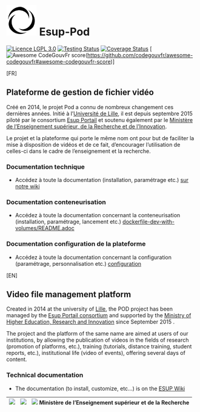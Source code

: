 # <img src="./pod/main/static/img/pod_favicon.svg" width="80" alt="" role="presentation"> Esup-Pod

[![Licence LGPL 3.0](https://img.shields.io/github/license/EsupPortail/Esup-Pod)](https://github.com/EsupPortail/Esup-Pod/blob/master/LICENSE) [![Testing Status](https://github.com/EsupPortail/Esup-Pod/actions/workflows/pod_main.yml/badge.svg)](https://github.com/EsupPortail/Esup-Pod/actions) [![Coverage Status](https://coveralls.io/repos/github/EsupPortail/Esup-Pod/badge.svg?branch=master)](https://coveralls.io/github/EsupPortail/Esup-Pod?branch=master) [![Awesome CodeGouvFr score](https://img.shields.io/badge/awesome-codegouvfr_8/10-blue)(https://github.com/codegouvfr/awesome-codegouvfr#awesome-codegouvfr-score)]

[FR]
## Plateforme de gestion de fichier vidéo

Créé en 2014, le projet Pod a connu de nombreux changement ces dernières années. Initié à l’[Université de Lille](https://www.univ-lille.fr/), il est depuis septembre 2015 piloté par le consortium [Esup Portail](https://www.esup-portail.org/) et soutenu également par le [Ministère de l’Enseignement supérieur, de la Recherche et de l’Innovation](http://www.enseignementsup-recherche.gouv.fr/).

Le projet et la plateforme qui porte le même nom ont pour but de faciliter la mise à disposition de vidéos et de ce fait, d’encourager l’utilisation de celles-ci dans le cadre de l’enseignement et la recherche.

### Documentation technique
* Accédez à toute la documentation (installation, paramétrage etc.) [sur notre wiki](https://www.esup-portail.org/wiki/display/ES/esup-pod "Documentation technique")

### Documentation conteneurisation
* Accédez à toute la documentation concernant la conteneurisation (installation, paramétrage, lancement etc.) [dockerfile-dev-with-volumes/README.adoc](./dockerfile-dev-with-volumes/README.adoc "Documentation conteneurisation")

### Documentation configuration de la plateforme
* Accédez à toute la documentation concernant la configuration (paramétrage, personnalisation etc.) [configuration](./CONFIGURATION_FR.md "Documentation configuration")

[EN]
## Video file management platform
Created in 2014 at the university of [Lille](https://www.univ-lille.fr/), the POD project has been managed by the [Esup Portail consortium](https://www.esup-portail.org/) and supported by the [Ministry of Higher Education, Research and Innovation](http://www.enseignementsup-recherche.gouv.fr/) since September 2015 .

The project and the platform of the same name are aimed at users of our institutions, by allowing the publication of videos in the fields of research (promotion of platforms, etc.), training (tutorials, distance training, student reports, etc.), institutional life (video of events), offering several days of content.

### Technical documentation
* The documentation (to install, customize, etc…) is on the [ESUP Wiki](https://www.esup-portail.org/wiki/display/ES/esup-pod "Documentation")

<img src="https://www.univ-lille.fr/typo3conf/ext/ul2fpfb/Resources/Public/assets/img/UL-ROSE-dark-2014.svg" height="50"> | <img src="https://www.esup-portail.org/sites/default/files/logo-esupportail_1.png" height="50"> | <img src="https://upload.wikimedia.org/wikipedia/fr/5/50/Bloc_Marianne.svg" height="30"> Ministère de lʼEnseignement supérieur et de la Recherche
:-----:|:-----:|:----:
